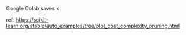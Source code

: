 Google Colab saves
x


ref:
  https://scikit-learn.org/stable/auto_examples/tree/plot_cost_complexity_pruning.html
